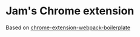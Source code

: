 # Jam's Chrome extension

Based on [chrome-extension-webpack-boilerplate](https://github.com/samuelsimoes/chrome-extension-webpack-boilerplate)
